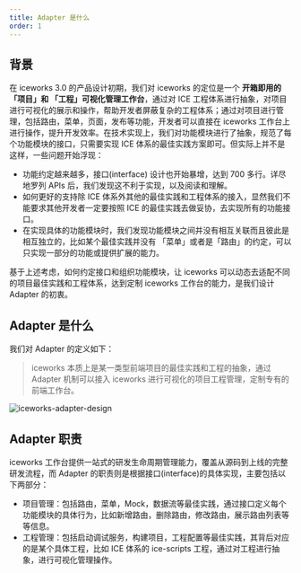 ```yaml
---
title: Adapter 是什么
order: 1
---
```


## 背景

在 iceworks 3.0 的产品设计初期，我们对 iceworks 的定位是一个 **开箱即用的 「项目」和 「工程」可视化管理工作台**，通过对 ICE 工程体系进行抽象，对项目进行可视化的展示和操作，帮助开发者屏蔽复杂的工程体系；通过对项目进行管理，包括路由，菜单，页面，发布等功能，开发者可以直接在 iceworks 工作台上进行操作，提升开发效率。在技术实现上，我们对功能模块进行了抽象，规范了每个功能模块的接口，只需要实现 ICE 体系的最佳实践方案即可。但实际上并不是这样，一些问题开始浮现：

*  功能约定越来越多，接口(interface) 设计也开始暴增，达到 700 多行。详尽地罗列 APIs 后，我们发现这不利于实现，以及阅读和理解。
* 如何更好的支持除 ICE 体系外其他的最佳实践和工程体系的接入，显然我们不能要求其他开发者一定要按照 ICE 的最佳实践去做妥协，去实现所有的功能接口。
* 在实现具体的功能模块时，我们发现功能模块之间并没有相互关联而且彼此是相互独立的，比如某个最佳实践并没有 「菜单」或者是「路由」的约定，可以只实现一部分的功能或提供扩展的能力。

基于上述考虑，如何约定接口和组织功能模块，让 iceworks 可以动态去适配不同的项目最佳实践和工程体系，达到定制 iceworks 工作台的能力，是我们设计 Adapter 的初衷。

## Adapter 是什么

我们对 Adapter 的定义如下：

> iceworks 本质上是某一类型前端项目的最佳实践和工程的抽象，通过 Adapter 机制可以接入 iceworks 进行可视化的项目工程管理，定制专有的前端工作台。

![iceworks-adapter-design](https://img.alicdn.com/tfs/TB1wwsmcAxz61VjSZFrXXXeLFXa-2384-1404.png)


## Adapter 职责

iceworks 工作台提供一站式的研发生命周期管理能力，覆盖从源码到上线的完整研发流程，而 Adapter 的职责则是根据接口(interface)的具体实现，主要包括以下两部分：

* 项目管理：包括路由，菜单，Mock，数据流等最佳实践，通过接口定义每个功能模块的具体行为，比如新增路由，删除路由，修改路由，展示路由列表等等信息。
* 工程管理：包括启动调试服务，构建项目，工程配置等最佳实践，其背后对应的是某个具体工程，比如 ICE 体系的 ice-scripts 工程，通过对工程进行抽象，进行可视化管理操作。
